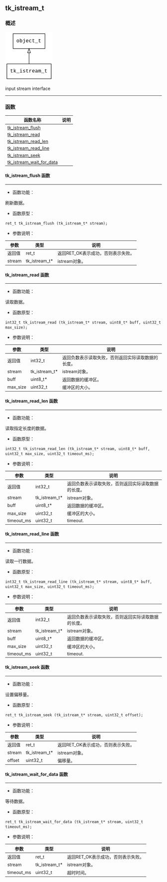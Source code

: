 ## tk\_istream\_t
### 概述
![image](images/tk_istream_t_0.png)


 input stream interface


----------------------------------
### 函数
<p id="tk_istream_t_methods">

| 函数名称 | 说明 | 
| -------- | ------------ | 
| <a href="#tk_istream_t_tk_istream_flush">tk\_istream\_flush</a> |  |
| <a href="#tk_istream_t_tk_istream_read">tk\_istream\_read</a> |  |
| <a href="#tk_istream_t_tk_istream_read_len">tk\_istream\_read\_len</a> |  |
| <a href="#tk_istream_t_tk_istream_read_line">tk\_istream\_read\_line</a> |  |
| <a href="#tk_istream_t_tk_istream_seek">tk\_istream\_seek</a> |  |
| <a href="#tk_istream_t_tk_istream_wait_for_data">tk\_istream\_wait\_for\_data</a> |  |
#### tk\_istream\_flush 函数
-----------------------

* 函数功能：

> <p id="tk_istream_t_tk_istream_flush">
 刷新数据。





* 函数原型：

```
ret_t tk_istream_flush (tk_istream_t* stream);
```

* 参数说明：

| 参数 | 类型 | 说明 |
| -------- | ----- | --------- |
| 返回值 | ret\_t | 返回RET\_OK表示成功，否则表示失败。 |
| stream | tk\_istream\_t* | istream对象。 |
#### tk\_istream\_read 函数
-----------------------

* 函数功能：

> <p id="tk_istream_t_tk_istream_read">
 读取数据。





* 函数原型：

```
int32_t tk_istream_read (tk_istream_t* stream, uint8_t* buff, uint32_t max_size);
```

* 参数说明：

| 参数 | 类型 | 说明 |
| -------- | ----- | --------- |
| 返回值 | int32\_t | 返回负数表示读取失败，否则返回实际读取数据的长度。 |
| stream | tk\_istream\_t* | istream对象。 |
| buff | uint8\_t* | 返回数据的缓冲区。 |
| max\_size | uint32\_t | 缓冲区的大小。 |
#### tk\_istream\_read\_len 函数
-----------------------

* 函数功能：

> <p id="tk_istream_t_tk_istream_read_len">
 读取指定长度的数据。





* 函数原型：

```
int32_t tk_istream_read_len (tk_istream_t* stream, uint8_t* buff, uint32_t max_size, uint32_t timeout_ms);
```

* 参数说明：

| 参数 | 类型 | 说明 |
| -------- | ----- | --------- |
| 返回值 | int32\_t | 返回负数表示读取失败，否则返回实际读取数据的长度。 |
| stream | tk\_istream\_t* | istream对象。 |
| buff | uint8\_t* | 返回数据的缓冲区。 |
| max\_size | uint32\_t | 缓冲区的大小。 |
| timeout\_ms | uint32\_t | timeout. |
#### tk\_istream\_read\_line 函数
-----------------------

* 函数功能：

> <p id="tk_istream_t_tk_istream_read_line">
 读取一行数据。





* 函数原型：

```
int32_t tk_istream_read_line (tk_istream_t* stream, uint8_t* buff, uint32_t max_size, uint32_t timeout_ms);
```

* 参数说明：

| 参数 | 类型 | 说明 |
| -------- | ----- | --------- |
| 返回值 | int32\_t | 返回负数表示读取失败，否则返回实际读取数据的长度。 |
| stream | tk\_istream\_t* | istream对象。 |
| buff | uint8\_t* | 返回数据的缓冲区。 |
| max\_size | uint32\_t | 缓冲区的大小。 |
| timeout\_ms | uint32\_t | timeout. |
#### tk\_istream\_seek 函数
-----------------------

* 函数功能：

> <p id="tk_istream_t_tk_istream_seek">
 设置偏移量。





* 函数原型：

```
ret_t tk_istream_seek (tk_istream_t* stream, uint32_t offset);
```

* 参数说明：

| 参数 | 类型 | 说明 |
| -------- | ----- | --------- |
| 返回值 | ret\_t | 返回RET\_OK表示成功，否则表示失败。 |
| stream | tk\_istream\_t* | istream对象。 |
| offset | uint32\_t | 偏移量。 |
#### tk\_istream\_wait\_for\_data 函数
-----------------------

* 函数功能：

> <p id="tk_istream_t_tk_istream_wait_for_data">
 等待数据。





* 函数原型：

```
ret_t tk_istream_wait_for_data (tk_istream_t* stream, uint32_t timeout_ms);
```

* 参数说明：

| 参数 | 类型 | 说明 |
| -------- | ----- | --------- |
| 返回值 | ret\_t | 返回RET\_OK表示成功，否则表示失败。 |
| stream | tk\_istream\_t* | istream对象。 |
| timeout\_ms | uint32\_t | 超时时间。 |
